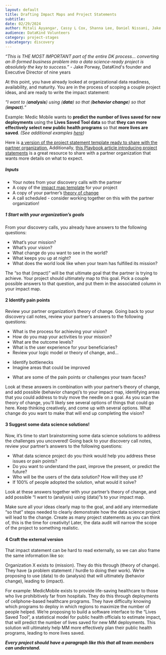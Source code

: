 ```yaml
---
layout: default
title: Drafting Impact Maps and Project Statements
subtitle:
date: 02/29/2024
author: Mitali Ayyangar, Cassy L Cox, Shanna Lee, Daniel Nissani, Jake Porway
audience: DataKind Volunteers
category: project-stages
subcategory: discovery
---
```


*“This is THE MOST IMPORTANT part of the entire DK process… converting an ill\-formed business problem into a data science\-ready project is absolutely the key to success.”* \- Jake Porway, DataKind's founder and Executive Director of nine years


At this point, you have already looked at organizational data readiness, availability, and maturity. You are in the process of scoping a couple project ideas, and are ready to write the impact statement:


*“I want to (**analysis**) using (**data**) so that (**behavior change**) so that (**impact**).”*


Example: Medic Mobile wants to **predict the number of lives saved for new deployments** using the **Lives Saved Tool data** so that  **they can more effectively select new public health programs** so that **more lives are saved**.  *(See additional examples [here](https://docs.google.com/document/d/1KJMFYVwQ8ku-IvgkuzpwVs5YTPHQiMrOb-4KvdAvBIA/edit#heading=h.yrp7h7p5jy3j))*


Here is [a version of the project statement template ready to share with the partner organization.](https://drive.google.com/file/d/1qvWlr24GmNXw_YBNRjTRGg5d43HeiNJN/view) Additionally, [this Playbook article introducing project statements](/social-impact/scoping/project_statements) is a great resource to share with a partner organization that wants more details on what to expect.


##### Inputs


* Your notes from your discovery calls with the partner
* A copy of the  [impact map template](https://docs.google.com/spreadsheets/d/1i4Iplet0YFJ12SkH1SRQwN9ZMjcZniYxUiWQ2ReFfhg/edit#gid=31121870) for your project
* A copy of your partner’s  [theory of change](/volunteers/getting-started/key_terminology)
* A call scheduled \- consider working together on this with the partner organization!


##### 1 Start with your organization’s goals


From your discovery calls, you already have answers to the following questions:


* What’s your mission?
* What’s your vision?
* What change do you want to see in the world?
* What keeps you up at night?
* What does the world look like when your team has fulfilled its mission?


The “so that (impact)” will be that ultimate goal that the partner is trying to achieve. Your project should ultimately map to this goal. Pick a couple possible answers to that question, and put them in the associated column in your impact map.


#### 2 Identify pain points


Review your partner organization’s theory of change. Going back to your discovery call notes, review your partner’s answers to the following questions:


* What is the process for achieving your vision?
* How do you map your activities to your mission?
* What are the outcome levels?
* What is the user experience for your beneficiaries?
* Review your logic model or theory of change, and...
+ Identify bottlenecks
+ Imagine areas that could be improved

* What are some of the pain points or challenges your team faces?


Look at these answers in combination with your partner’s theory of change, and add possible (behavior change)’s to your impact map, identifying areas that you could address to truly move the needle on a goal. As you scan the theory of change, you’ll likely see several options of things that could go here. Keep thinking creatively, and come up with several options. What change do you want to make that will end up completing the vision?


#### 3 Suggest some data science solutions!


Now, it’s time to start brainstorming some data science solutions to address the challenges you uncovered! Going back to your discovery call notes, review your partner’s answers to the following questions:


* What data science project do you think would help you address these issues or pain points?
* Do you want to understand the past, improve the present, or predict the future?
* Who will be the users of the data solution? How will they use it?
* If 100% of people adopted the solution, what would it solve?


Look at these answers together with your partner’s theory of change, and add possible “I want to (analysis) using (data)”s to your impact map.


Make sure all your ideas clearly map to the goal, and add any intermediate “so that” steps needed to clearly demonstrate how the data science project will lead to the change. Create as many project statements as you can think of, this is the time for creativity! Later, the data audit will narrow the scope of the project to something realistic.


#### 4 Craft the external version


That impact statement can be hard to read externally, so we can also frame the same information like so:


Organization X exists to (mission). They do this through (theory of change). They have (a problem statement / hurdle to doing their work). We’re proposing to use (data) to do (analysis) that will ultimately (behavior change), leading to (impact).


For example: MedicMobile exists to provide life\-saving healthcare to those who live prohibitively far from hospitals. They do this through deployments of cellphone\-based healthcare programs. They have difficulty knowing which programs to deploy in which regions to maximize the number of people helped. We’re proposing to build a software interface to the “Lives Saved Tool”, a statistical model for public health officials to estimate impact, that will predict the number of lives saved for new MM deployments. This solution will ultimately help MM more effectively plan their public health programs, leading to more lives saved.


***Every project should have a paragraph like this that all team members can understand.***
